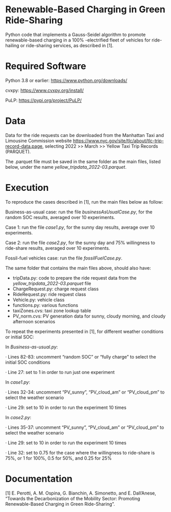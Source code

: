 # Renewable-Based Charging in Green Ride-Sharing

Python code that implements a Gauss-Seidel algorithm to promote renewable-based charging in a 100% -electrified fleet of vehicles for ride-hailing or ride-sharing services, as described in [1]. 

# Required Software

Python 3.8 or earlier: https://www.python.org/downloads/

cvxpy: https://www.cvxpy.org/install/

PuLP: https://pypi.org/project/PuLP/

# Data

Data for the ride requests can be downloaded from the Manhattan Taxi and Limousine Commission website https://www.nyc.gov/site/tlc/about/tlc-trip-record-data.page, selecting 2022 >> March >> Yellow Taxi Trip Records (PARQUET).

The .parquet file must be saved in the same folder as the main files, listed below, under the name <em>yellow_tripdata_2022-03.parquet</em>.

# Execution

To reproduce the cases described in [1], run the main files below as follow:

Business-as-usual case: run the file <em>businessAsUsualCase.py</em>, for the random SOC results, averaged over 10 experiments.

Case 1: run the file <em>case1.py</em>, for the sunny day results, average over 10 experiments.

Case 2: run the file <em>case2.py</em>, for the sunny day and 75% willingness to ride-share results, averaged over 10 experiments.

Fossil-fuel vehicles case: run the file <em>fossilFuelCase.py</em>.

The same folder that contains the main files above, should also have:
<ul>
  <li>tripData.py: code to prepare the ride request data from the <em>yellow_tripdata_2022-03.parquet</em> file</li>
  <li>ChargeRequest.py: charge request class</li>
  <li>RideRequest.py: ride request class</li>
  <li>Vehicle.py: vehicle class</li>
  <li>functions.py: various functions</li>
  <li>taxiZones.cvs: taxi zone lookup table</li>
  <li>PV_norm.cvs: PV generation data for sunny, cloudy morning, and cloudy afternoon scenarios</li>
</ul>

To repeat the experiments presented in [1], for different weather conditions or initial SOC:

In <em>Business-as-usual.py</em>:

·        Lines 82-83: uncomment “random SOC” or “fully charge” to select the initial SOC conditions

·        Line 27: set to 1 in order to run just one experiment

In <em>case1.py</em>:

·        Lines 32-34: uncomment “PV_sunny”, “PV_cloud_am” or “PV_cloud_pm” to select the weather scenario

·        Line 29: set to 10 in order to run the experiment 10 times 

In <em>case2.py</em>:

·        Lines 35-37: uncomment “PV_sunny”, “PV_cloud_am” or “PV_cloud_pm” to select the weather scenario

·        Line 29: set to 10 in order to run the experiment 10 times

·        Line 32: set to 0.75 for the case where the willingness to ride-share is 75%, or 1 for 100%, 0.5 for 50%, and 0.25 for 25%

# Documentation

[1] E. Perotti, A. M. Ospina, G. Bianchin, A. Simonetto, and E. Dall’Anese, “Towards the Decarbonization of the Mobility Sector: Promoting Renewable-Based Charging in Green Ride-Sharing”. 
